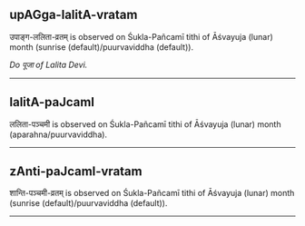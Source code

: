 ## upAGga-lalitA-vratam
उपाङ्ग-ललिता-व्रतम् is observed on Śukla-Pañcamī tithi of Āśvayuja (lunar) month (sunrise (default)/puurvaviddha (default)).

_Do पूजा of Lalita Devi._

---
## lalitA-paJcamI
ललिता-पञ्चमी is observed on Śukla-Pañcamī tithi of Āśvayuja (lunar) month (aparahna/puurvaviddha).



---
## zAnti-paJcamI-vratam
शान्ति-पञ्चमी-व्रतम् is observed on Śukla-Pañcamī tithi of Āśvayuja (lunar) month (sunrise (default)/puurvaviddha (default)).



---
